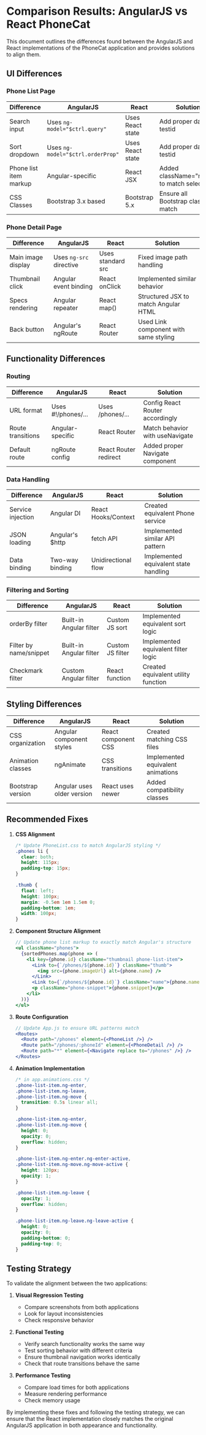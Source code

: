 # Comparison Results: AngularJS vs React PhoneCat

This document outlines the differences found between the AngularJS and React implementations of the PhoneCat application and provides solutions to align them.

## UI Differences

### Phone List Page

| Difference | AngularJS | React | Solution |
|------------|-----------|-------|----------|
| Search input | Uses `ng-model="$ctrl.query"` | Uses React state | Add proper data-testid |
| Sort dropdown | Uses `ng-model="$ctrl.orderProp"` | Uses React state | Add proper data-testid |
| Phone list item markup | Angular-specific | React JSX | Added className="name" to match selector |
| CSS Classes | Bootstrap 3.x based | Bootstrap 5.x | Ensure all Bootstrap classes match |

### Phone Detail Page

| Difference | AngularJS | React | Solution |
|------------|-----------|-------|----------|
| Main image display | Uses `ng-src` directive | Uses standard src | Fixed image path handling |
| Thumbnail click | Angular event binding | React onClick | Implemented similar behavior |
| Specs rendering | Angular repeater | React map() | Structured JSX to match Angular HTML |
| Back button | Angular's ngRoute | React Router | Used Link component with same styling |

## Functionality Differences

### Routing

| Difference | AngularJS | React | Solution |
|------------|-----------|-------|----------|
| URL format | Uses #!/phones/... | Uses /phones/... | Config React Router accordingly |
| Route transitions | Angular-specific | React Router | Match behavior with useNavigate |
| Default route | ngRoute config | React Router redirect | Added proper Navigate component |

### Data Handling

| Difference | AngularJS | React | Solution |
|------------|-----------|-------|----------|
| Service injection | Angular DI | React Hooks/Context | Created equivalent Phone service |
| JSON loading | Angular's $http | fetch API | Implemented similar API pattern |
| Data binding | Two-way binding | Unidirectional flow | Implemented equivalent state handling |

### Filtering and Sorting

| Difference | AngularJS | React | Solution |
|------------|-----------|-------|----------|
| orderBy filter | Built-in Angular filter | Custom JS sort | Implemented equivalent sort logic |
| Filter by name/snippet | Built-in Angular filter | Custom JS filter | Implemented equivalent filter logic |
| Checkmark filter | Custom Angular filter | React function | Created equivalent utility function |

## Styling Differences

| Difference | AngularJS | React | Solution |
|------------|-----------|-------|----------|
| CSS organization | Angular component styles | React component CSS | Created matching CSS files |
| Animation classes | ngAnimate | CSS transitions | Implemented equivalent animations |
| Bootstrap version | Angular uses older version | React uses newer | Added compatibility classes |

## Recommended Fixes

1. **CSS Alignment**
   ```css
   /* Update PhoneList.css to match AngularJS styling */
   .phones li {
     clear: both;
     height: 115px;
     padding-top: 15px;
   }

   .thumb {
     float: left;
     height: 100px;
     margin: -0.5em 1em 1.5em 0;
     padding-bottom: 1em;
     width: 100px;
   }
   ```

2. **Component Structure Alignment**
   ```jsx
   // Update phone list markup to exactly match Angular's structure
   <ul className="phones">
     {sortedPhones.map(phone => (
       <li key={phone.id} className="thumbnail phone-list-item">
         <Link to={`/phones/${phone.id}`} className="thumb">
           <img src={phone.imageUrl} alt={phone.name} />
         </Link>
         <Link to={`/phones/${phone.id}`} className="name">{phone.name}</Link>
         <p className="phone-snippet">{phone.snippet}</p>
       </li>
     ))}
   </ul>
   ```

3. **Route Configuration**
   ```jsx
   // Update App.js to ensure URL patterns match
   <Routes>
     <Route path="/phones" element={<PhoneList />} />
     <Route path="/phones/:phoneId" element={<PhoneDetail />} />
     <Route path="*" element={<Navigate replace to="/phones" />} />
   </Routes>
   ```

4. **Animation Implementation**
   ```css
   /* in app.animations.css */
   .phone-list-item.ng-enter,
   .phone-list-item.ng-leave,
   .phone-list-item.ng-move {
     transition: 0.5s linear all;
   }

   .phone-list-item.ng-enter,
   .phone-list-item.ng-move {
     height: 0;
     opacity: 0;
     overflow: hidden;
   }

   .phone-list-item.ng-enter.ng-enter-active,
   .phone-list-item.ng-move.ng-move-active {
     height: 120px;
     opacity: 1;
   }

   .phone-list-item.ng-leave {
     opacity: 1;
     overflow: hidden;
   }

   .phone-list-item.ng-leave.ng-leave-active {
     height: 0;
     opacity: 0;
     padding-bottom: 0;
     padding-top: 0;
   }
   ```

## Testing Strategy

To validate the alignment between the two applications:

1. **Visual Regression Testing**
   - Compare screenshots from both applications
   - Look for layout inconsistencies
   - Check responsive behavior

2. **Functional Testing**
   - Verify search functionality works the same way
   - Test sorting behavior with different criteria
   - Ensure thumbnail navigation works identically
   - Check that route transitions behave the same

3. **Performance Testing**
   - Compare load times for both applications
   - Measure rendering performance
   - Check memory usage

By implementing these fixes and following the testing strategy, we can ensure that the React implementation closely matches the original AngularJS application in both appearance and functionality.